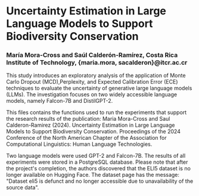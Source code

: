 # Uncertainty Estimation in Large Language Models to Support Biodiversity Conservation
### María Mora-Cross and Saúl Calderón-Ramírez, Costa Rica Institute of Technology, {maria.mora, sacalderon}@itcr.ac.cr


This study introduces an exploratory analysis of the application of Monte Carlo Dropout (MCD),Perplexity, and Expected Calibration Error (ECE) techniques to evaluate the uncertainty of generative large language models (LLMs). The investigation focuses on two widely accessible language models, namely Falcon-7B and DistilGPT-2.

This files contains the functions used to run the experiments that support the research results of the publication: Maria Mora-Cross and Saul Calderon-Ramirez (2024). Uncertainty Estimation in Large Language Models to Support Biodiversity Conservation. Proceedings of the 2024 Conference of the North American Chapter of the Association for Computational Linguistics: Human Language Technologies.

Two language models were used GPT-2 and Falcon-7B. The results of all experiments were stored in a PostgreSQL database. Please note that after the project's completion, the authors discovered that the ELI5 dataset is no longer available on Hugging Face. The dataset page has the message: "Dataset eli5 is defunct and no longer accessible due to unavailability of the source data".

